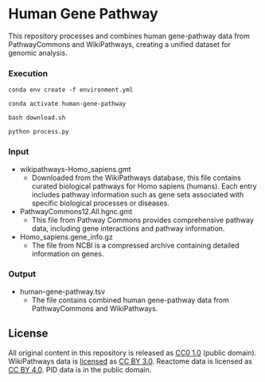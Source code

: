 # Human Gene Pathway

This repository processes and combines human gene-pathway data from PathwayCommons and WikiPathways, creating a unified dataset for genomic analysis.

### Execution

```
conda env create -f environment.yml 

conda activate human-gene-pathway

bash download.sh

python process.py
```

### Input

- wikipathways-Homo_sapiens.gmt
  - Downloaded from the WikiPathways database, this file contains curated biological pathways for Homo sapiens (humans). Each entry includes pathway information such as gene sets associated with specific biological processes or diseases.
- PathwayCommons12.All.hgnc.gmt
  - This file from Pathway Commons provides comprehensive pathway data, including gene interactions and pathway information. 
- Homo_sapiens.gene_info.gz
  - The file from NCBI is a compressed archive containing detailed information on genes.

### Output
- human-gene-pathway.tsv
  - The file contains combined human gene-pathway data from PathwayCommons and WikiPathways.

## License

All original content in this repository is released as [CC0 1.0](https://creativecommons.org/publicdomain/zero/1.0/) (public domain). WikiPathways data is [licensed](http://www.wikipathways.org/index.php/WikiPathways:License_Terms) as [CC BY 3.0](http://creativecommons.org/licenses/by/3.0/). Reactome data is licensed as [CC BY 4.0](http://creativecommons.org/licenses/by/4.0/). PID data is in the public domain.